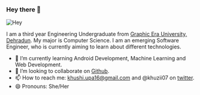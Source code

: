 ### Hey there 👋

![Hey](https://www.google.com/url?sa=i&url=https%3A%2F%2Fgfycat.com%2Fgifs%2Fsearch%2Fbabies%2Bsaying%2Bhello%2B%25E2%2599%25A5&psig=AOvVaw0bqOQCCGg-b_cSQ2yGDRlQ&ust=1679664936148000&source=images&cd=vfe&ved=0CA8QjRxqFwoTCNjHqNGV8v0CFQAAAAAdAAAAABAE)

I am a third year Engineering Undergraduate from [Graphic Era University, Dehradun](https://www.geu.ac.in/). My major is Computer Science. I am an emerging Software Engineer, who is currently aiming to learn about different technologies.


- 🌱 I’m currently learning Android Development, Machine Learning and Web Development.
- 👯 I’m looking to collaborate on [Github](https://www.github.com/).
- 📫 How to reach me: khushi.upa16@gmail.com and @khuzii07 on [twitter](https://www.twitter.com/).
- 😄 Pronouns: She/Her
